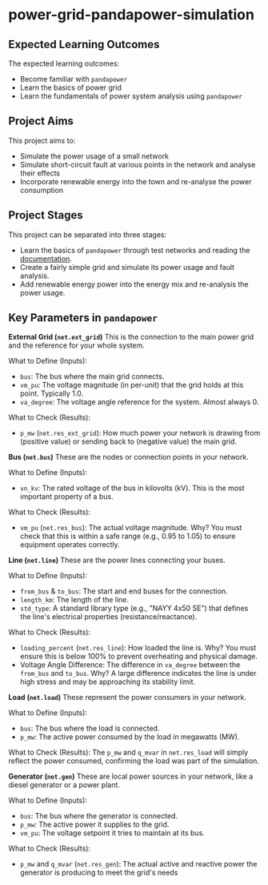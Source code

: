 # power-grid-pandapower-simulation
## Expected Learning Outcomes
The expected learning outcomes:
- Become familiar with `pandapower`
- Learn the basics of power grid
- Learn the fundamentals of power system analysis using `pandapower`

## Project Aims
This project aims to:
- Simulate the power usage of a small network
- Simulate short-circuit fault at various points in the network and analyse their effects
- Incorporate renewable energy into the town and re-analyse the power consumption

## Project Stages
This project can be separated into three stages:
- Learn the basics of `pandapower` through test networks and reading the [documentation](https://pandapower.readthedocs.io/en/latest/index.html).
- Create a fairly simple grid and simulate its power usage and fault analysis.
- Add renewable energy power into the energy mix and re-analysis the power usage.

## Key Parameters in `pandapower`
**External Grid (`net.ext_grid`)**
This is the connection to the main power grid and the reference for your whole system.

What to Define (Inputs):
- `bus`: The bus where the main grid connects.
- `vm_pu`: The voltage magnitude (in per-unit) that the grid holds at this point. Typically 1.0.
- `va_degree`: The voltage angle reference for the system. Almost always 0.

What to Check (Results):
- `p_mw` (`net.res_ext_grid`): How much power your network is drawing from (positive value) or sending back to (negative value) the main grid.

**Bus (`net.bus`)**
These are the nodes or connection points in your network.

What to Define (Inputs):
- `vn_kv`: The rated voltage of the bus in kilovolts (kV). This is the most important property of a bus.

What to Check (Results):
- `vm_pu` (`net.res_bus`): The actual voltage magnitude. Why? You must check that this is within a safe range (e.g., 0.95 to 1.05) to ensure equipment operates correctly.

**Line (`net.line`)**
These are the power lines connecting your buses.

What to Define (Inputs):
- `from_bus` & `to_bus`: The start and end buses for the connection.
- `length_km`: The length of the line.
- `std_type`: A standard library type (e.g., "NAYY 4x50 SE") that defines the line's electrical properties (resistance/reactance).

What to Check (Results):
- `loading_percent` (`net.res_line`): How loaded the line is. Why? You must ensure this is below 100% to prevent overheating and physical damage.
- Voltage Angle Difference: The difference in `va_degree` between the `from_bus` and `to_bus`. Why? A large difference indicates the line is under high stress and may be approaching its stability limit.

**Load (`net.load`)**
These represent the power consumers in your network.

What to Define (Inputs):
- `bus`: The bus where the load is connected.
- `p_mw`: The active power consumed by the load in megawatts (MW).

What to Check (Results):
The `p_mw` and `q_mvar` in `net.res_load` will simply reflect the power consumed, confirming the load was part of the simulation.

**Generator (`net.gen`)**
These are local power sources in your network, like a diesel generator or a power plant.

What to Define (Inputs):
- `bus`: The bus where the generator is connected.
- `p_mw`: The active power it supplies to the grid.
- `vm_pu`: The voltage setpoint it tries to maintain at its bus.

What to Check (Results):
- `p_mw` and `q_mvar` (`net.res_gen`): The actual active and reactive power the generator is producing to meet the grid's needs